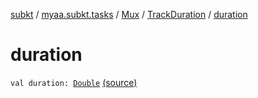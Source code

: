 [subkt](../../../index.md) / [myaa.subkt.tasks](../../index.md) / [Mux](../index.md) / [TrackDuration](index.md) / [duration](./duration.md)

# duration

`val duration: `[`Double`](https://kotlinlang.org/api/latest/jvm/stdlib/kotlin/-double/index.html) [(source)](https://github.com/Myaamori/SubKt/blob/0.1.8/src/main/kotlin/myaa/subkt/tasks/muxtask.kt#L137)